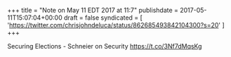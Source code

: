 +++
title = "Note on May 11 EDT 2017 at 11:7"
publishdate = 2017-05-11T15:07:04+00:00
draft = false
syndicated = [ 'https://twitter.com/chrisjohndeluca/status/862685493842104300?s=20' ]
+++

Securing Elections - Schneier on Security https://t.co/3Nf7dMqsKg
